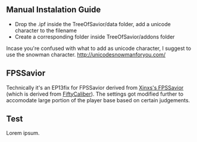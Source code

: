 ## Manual Instalation Guide
* Drop the .ipf inside the TreeOfSavior/data folder, add a unicode character to the filename
* Create a corresponding <addon name> folder inside TreeOfSavior/addons folder

Incase you're confused with what to add as unicode character, I suggest to use the snowman character.
http://unicodesnowmanforyou.com/

## FPSSavior
Technically it's an EP13fix for FPSSavior derived from [Xinxs's FPSSavior](https://github.com/xinxs/ToS-Addons/tree/master/fpssavior) (which is derived from [FiftyCaliber](https://github.com/FiftyCaliber)). The settings got modified further to accomodate large portion of the player base based on certain judgements.

## Test
Lorem ipsum.
